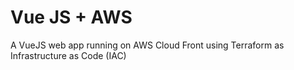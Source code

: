 # Vue JS + AWS

A VueJS web app running on AWS Cloud Front using Terraform as Infrastructure as Code (IAC)